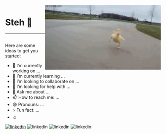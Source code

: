 <img src="pato.gif" align="right" width="375px"/>

# Steh 👋

---
##


Here are some ideas to get you started:

- 🔭 I’m currently working on ...
- 🌱 I’m currently learning ...
- 👯 I’m looking to collaborate on ...
- 🤔 I’m looking for help with ...
- 💬 Ask me about ...
- 📫 How to reach me: ...
- 😄 Pronouns: ...
- ⚡ Fun fact: ...
- ☺ 

[![linkedin](https://img.shields.io/badge/LinkedIn-0077B5?style=for-the-badge&logo=linkedin&logoColor=white)](https://www.linkedin.com/in/stephanie-b-460137162)
![linkedin](https://img.shields.io/badge/LinkedIn-0077B5?style=for-the-badge&logo=linkedin&logoColor=white)
![linkedin](https://img.shields.io/badge/LinkedIn-0077B5?style=for-the-badge&logo=linkedin&logoColor=white)
![linkedin](https://img.shields.io/badge/LinkedIn-0077B5?style=for-the-badge&logo=linkedin&logoColor=white)
